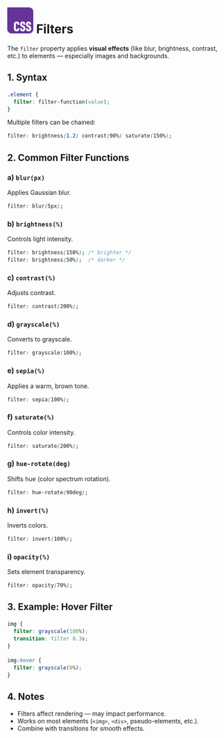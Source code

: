 # ![ ](../assets/css-logo.svg) Filters

The `filter` property applies **visual effects** (like blur, brightness, contrast, etc.) to elements — especially images and backgrounds.

## 1. Syntax

```css
.element {
  filter: filter-function(value);
}
```

Multiple filters can be chained:

```css
filter: brightness(1.2) contrast(90%) saturate(150%);
```

## 2. Common Filter Functions

### a) `blur(px)`

Applies Gaussian blur.

```css
filter: blur(5px);
```

### b) `brightness(%)`

Controls light intensity.

```css
filter: brightness(150%); /* brighter */
filter: brightness(50%);  /* darker */
```

### c) `contrast(%)`

Adjusts contrast.

```css
filter: contrast(200%);
```

### d) `grayscale(%)`

Converts to grayscale.

```css
filter: grayscale(100%);
```

### e) `sepia(%)`

Applies a warm, brown tone.

```css
filter: sepia(100%);
```

### f) `saturate(%)`

Controls color intensity.

```css
filter: saturate(200%);
```

### g) `hue-rotate(deg)`

Shifts hue (color spectrum rotation).

```css
filter: hue-rotate(90deg);
```

### h) `invert(%)`

Inverts colors.

```css
filter: invert(100%);
```

### i) `opacity(%)`

Sets element transparency.

```css
filter: opacity(70%);
```

## 3. Example: Hover Filter

```css
img {
  filter: grayscale(100%);
  transition: filter 0.3s;
}

img:hover {
  filter: grayscale(0%);
}
```

## 4. Notes

* Filters affect rendering — may impact performance.
* Works on most elements (`<img>`, `<div>`, pseudo-elements, etc.).
* Combine with transitions for smooth effects.
